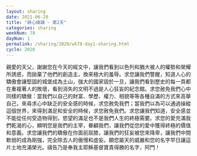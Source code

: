 ```yaml
---
layout: sharing
date: 2021-06-28
title: "耕心禱讀 - 第2天"
categories: sharing
weekNum: 78
dayNum: 1
permalink: /sharing/2020/wk78-day1-sharing.html
cycle: 2020
---
```


親愛的天父，謝謝您在今天的經文中，讓我們看到以色列和猶大被人的權勢和榮耀所誘惑，而拋棄了他們的創造主，換來極大的羞辱。求您讓我們警醒，知道人心的驕傲會讓堅固的城堡成為土山，強大的國家毀於一旦，讓我們看到歷史的每一頁都在重複著人的敗壞，看到消失的文明不過是人心狂妄的紀念館。求您赦免我們心中同樣的驕傲：當我們以自己的財富、學歷、權力、相貌等等各種自滿的方式來高舉自己，來尋求心中缺乏的安全感的時候，求您赦免我們；當我們以為可以通過操縱這個世界，來得到滿足和安全的時候，求您赦免我們。求您讓我們知道，安全感並不能從任何受造物得到，慾望的滿足也不是我們人生的終極需要。求您的愛充滿我們乾渴的心，顯明您是我們的主宰，眷顧我們，讓我們從您的愛中獲得終極的價值和意義。求您讓我們的驕傲在你面前屈膝，讓我們的狂妄被您來降卑，讓我們中間軟弱的成為剛強，完全除去人的傲慢和虛妄。願您屬天的威嚴和您的名字早日讓這片土地充滿榮光。禱告乃是奉我主耶穌基督寶貴得勝的名字，阿門！
